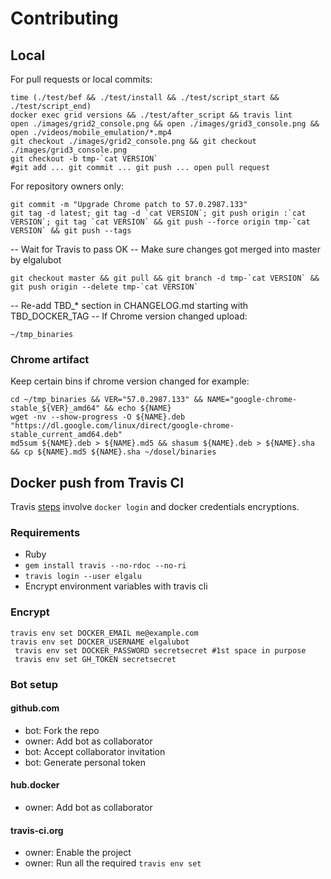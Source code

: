 # Contributing

## Local
For pull requests or local commits:

    time (./test/bef && ./test/install && ./test/script_start && ./test/script_end)
    docker exec grid versions && ./test/after_script && travis lint
    open ./images/grid2_console.png && open ./images/grid3_console.png && open ./videos/mobile_emulation/*.mp4
    git checkout ./images/grid2_console.png && git checkout ./images/grid3_console.png
    git checkout -b tmp-`cat VERSION`
    #git add ... git commit ... git push ... open pull request

For repository owners only:

    git commit -m "Upgrade Chrome patch to 57.0.2987.133"
    git tag -d latest; git tag -d `cat VERSION`; git push origin :`cat VERSION`; git tag `cat VERSION` && git push --force origin tmp-`cat VERSION` && git push --tags

-- Wait for Travis to pass OK
-- Make sure changes got merged into master by elgalubot

    git checkout master && git pull && git branch -d tmp-`cat VERSION` && git push origin --delete tmp-`cat VERSION`

-- Re-add TBD_* section in CHANGELOG.md starting with TBD_DOCKER_TAG
-- If Chrome version changed upload:

    ~/tmp_binaries

### Chrome artifact
Keep certain bins if chrome version changed for example:

    cd ~/tmp_binaries && VER="57.0.2987.133" && NAME="google-chrome-stable_${VER}_amd64" && echo ${NAME}
    wget -nv --show-progress -O ${NAME}.deb "https://dl.google.com/linux/direct/google-chrome-stable_current_amd64.deb"
    md5sum ${NAME}.deb > ${NAME}.md5 && shasum ${NAME}.deb > ${NAME}.sha && cp ${NAME}.md5 ${NAME}.sha ~/dosel/binaries

## Docker push from Travis CI
Travis [steps](https://docs.travis-ci.com/user/docker/#Pushing-a-Docker-Image-to-a-Registry) involve `docker login` and docker credentials encryptions.

### Requirements

* Ruby
* `gem install travis --no-rdoc --no-ri`
* `travis login --user elgalu`
* Encrypt environment variables with travis cli

### Encrypt
    travis env set DOCKER_EMAIL me@example.com
    travis env set DOCKER_USERNAME elgalubot
     travis env set DOCKER_PASSWORD secretsecret #1st space in purpose
     travis env set GH_TOKEN secretsecret

### Bot setup
#### github.com
- bot: Fork the repo
- owner: Add bot as collaborator
- bot: Accept collaborator invitation
- bot: Generate personal token

#### hub.docker
- owner: Add bot as collaborator

#### travis-ci.org
- owner: Enable the project
- owner: Run all the required `travis env set`
